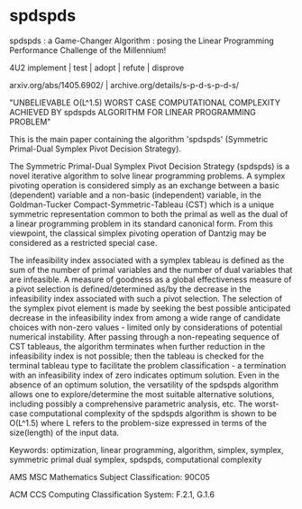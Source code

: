 # spdspds 

spdspds : a Game-Changer Algorithm : posing the Linear Programming Performance Challenge of the Millennium! 

4U2 implement | test | adopt | refute | disprove 

arxiv.org/abs/1405.6902/ | archive.org/details/s-p-d-s-p-d-s/ 

"UNBELIEVABLE O(L^1.5) WORST CASE COMPUTATIONAL COMPLEXITY ACHIEVED BY 
spdspds ALGORITHM FOR LINEAR PROGRAMMING PROBLEM" 

This is the main paper containing the algorithm 'spdspds' (Symmetric Primal-Dual Symplex Pivot Decision Strategy). 

The Symmetric Primal-Dual Symplex Pivot Decision Strategy (spdspds) is a novel iterative algorithm to solve linear programming problems.  A symplex pivoting operation is considered simply as an exchange between a basic (dependent) variable and a non-basic (independent) variable, in the Goldman-Tucker Compact-Symmetric-Tableau (CST) which is a unique symmetric representation common to both the primal as well as the dual of a linear programming problem in its standard canonical form.  From this viewpoint, the classical simplex pivoting operation of Dantzig may be considered as a restricted special case. 
 
The infeasibility index associated with a symplex tableau is defined as the sum of the number of primal variables and the number of dual variables that are infeasible.  A measure of goodness as a global effectiveness measure of a pivot selection is defined/determined as/by the decrease in the infeasibility index associated with such a pivot selection.  The selection of the symplex pivot element is made by seeking the best possible anticipated decrease in the infeasibility index from among a wide range of candidate choices with non-zero values - limited only by considerations of potential numerical instability.  After passing through a non-repeating sequence of CST tableaus, the algorithm terminates when further reduction in the infeasibility index is not possible; then the tableau is checked for the terminal tableau type to facilitate the problem classification - a termination with an infeasibility index of zero indicates optimum solution.  Even in the absence of an optimum solution, the versatility of the spdspds algorithm allows one to explore/determine the most suitable alternative solutions, including possibly a comprehensive parametric analysis, etc.  The worst-case computational complexity of the spdspds algorithm is shown to be O(L^1.5) where L refers to the problem-size expressed in terms of the size(length) of the input data. 

Keywords: 	optimization, linear programming, algorithm, simplex, symplex, symmetric primal dual symplex, spdspds, computational complexity 

AMS MSC Mathematics Subject Classification: 90C05 

ACM CCS Computing Classification System: F.2.1, G.1.6 

